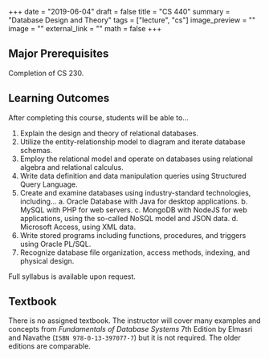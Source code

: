 +++
date = "2019-06-04"
draft = false
title = "CS 440"
summary = "Database Design and Theory"
tags = ["lecture", "cs"]
image_preview = ""
image = ""
external_link = ""
math = false
+++

## Major Prerequisites

Completion of CS 230.

## Learning Outcomes

After completing this course, students will be able to...
1.	Explain the design and theory of relational databases.
2.	Utilize the entity-relationship model to diagram and iterate database schemas.
3.	Employ the relational model and operate on databases using relational algebra and relational calculus.
4.	Write data definition and data manipulation queries using Structured Query Language.
5.	Create and examine databases using industry-standard technologies, including…
  a.	Oracle Database with Java for desktop applications.
  b.	MySQL with PHP for web servers.
  c.	MongoDB with NodeJS for web applications, using the so-called NoSQL model and JSON data.
  d.	Microsoft Access, using XML data.
6.	Write stored programs including functions, procedures, and triggers using Oracle PL/SQL.
7.	Recognize database file organization, access methods, indexing, and physical design.

Full syllabus is available upon request.

## Textbook

There is no assigned textbook. The instructor will cover many examples and concepts from _Fundamentals of Database Systems_ 7th Edition by Elmasri and Navathe (`ISBN 978-0-13-397077-7`) but it is not required. The older editions are comparable.
